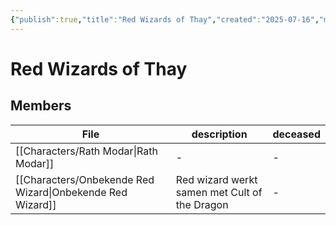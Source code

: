 ```yaml
---
{"publish":true,"title":"Red Wizards of Thay","created":"2025-07-16","modified":"2025-07-22T22:58:16.306+02:00","published":"2025-07-16","cssclasses":""}
---
```



# Red Wizards of Thay

## Members
| File                                                                 | description                                   | deceased |
| -------------------------------------------------------------------- | --------------------------------------------- | -------- |
| [[Characters/Rath Modar\|Rath Modar]]                     | \-                                            | \-       |
| [[Characters/Onbekende Red Wizard\|Onbekende Red Wizard]] | Red wizard werkt samen met Cult of the Dragon | \-       |
